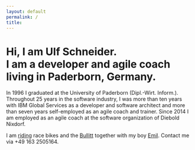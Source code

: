 ```yaml
---
layout: default
permalink: /
title:
---
```


<h1 class="fs-3 lh-1 mrb-2">Hi, I am <strong class="inline-block">Ulf Schneider</strong>.<br>I am a developer and agile coach living in Paderborn, Germany.</h1>

In 1996 I graduated at the University of Paderborn (Dipl.-Wirt. Inform.). Throughout 25 years in the software industry, I was more than ten years with IBM Global Services as a developer and software architect and more than seven years self-employed as an agile coach and trainer. Since 2014 I am employed as an agile coach at the software organization of Diebold Nixdorf.

I am [riding](/cross-the-alps/) race bikes and the [Bullitt](/2016-10-02/) together with my boy [Emil](/emil-is-ready-for-the-beach/). Contact me via +49 163 2505164.
